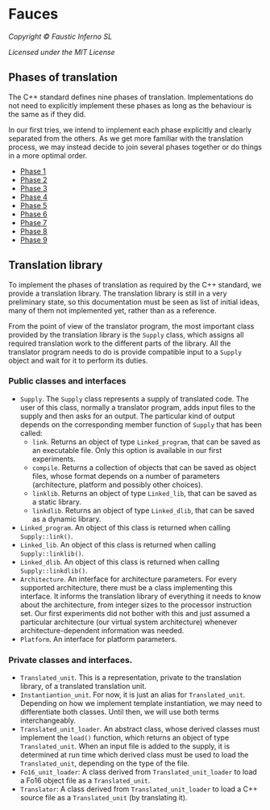 # Fauces

*Copyright © Faustic Inferno SL*

*Licensed under the MIT License*

## Phases of translation

The C++ standard defines nine phases of translation. Implementations do not need to explicitly implement these phases as long as the behaviour is the same as if they did.

In our first tries, we intend to implement each phase explicitly and clearly separated from the others. As we get more familiar with the translation process, we may instead decide to join several phases together or do things in a more optimal order.

* [Phase 1](phase1.md)
* [Phase 2](phase2.md)
* [Phase 3](phase3.md)
* [Phase 4](phase4.md)
* [Phase 5](phase5.md)
* [Phase 6](phase6.md)
* [Phase 7](phase7.md)
* [Phase 8](phase8.md)
* [Phase 9](phase9.md)

##  Translation library

To implement the phases of translation as required by the C++ standard, we provide a translation library. The translation library is still in a very preliminary state, so this documentation must be seen as list of initial ideas, many of them not implemented yet, rather than as a reference.

From the point of view of the translator program, the most important class provided by the translation library is the `Supply` class, which assigns all required translation work to the different parts of the library. All the translator program needs to do is provide compatible input to a `Supply` object and wait for it to perform its duties.

### Public classes and interfaces

* `Supply`. The `Supply` class represents a supply of translated code. The user of this class, normally a translator program, adds input files to the supply and then asks for an output. The particular kind of output depends on the corresponding member function of `Supply` that has been called:
    * `link`. Returns an object of type `Linked_program`, that can be saved as an executable file. Only this option is available in our first experiments.
    * `compile`. Returns a collection of objects that can be saved as object files, whose format depends on a number of parameters (architecture, platform and possibly other choices).
    * `linklib`. Returns an object of type `Linked_lib`, that can be saved as a static library.
    * `linkdlib`.  Returns an object of type `Linked_dlib`, that can be saved as a dynamic library.
* `Linked_program`. An object of this class is returned when calling `Supply::link()`.
* `Linked_lib`. An object of this class is returned when calling `Supply::linklib()`.
* `Linked_dlib`. An object of this class is returned when calling `Supply::linkdlib()`.
* `Architecture`. An interface for architecture parameters. For every supported architecture, there must be a class implementing this interface. It informs the translation library of everything it needs to know about the architecture, from integer sizes to the processor instruction set. Our first experiments did not bother with this and just assumed a particular architecture (our virtual system architecture) whenever architecture-dependent information was needed.
* `Platform`. An interface for platform parameters.

### Private classes and interfaces.

* `Translated_unit`. This is a representation, private to the translation library, of a translated translation unit.
* `Instantiantion_unit`. For now, it is just an alias for `Translated_unit`. Depending on how we implement template instantiation, we may need to differentiate both classes. Until then, we will use both terms interchangeably.
* `Translated_unit_loader`. An abstract class, whose derived classes must implement the `load()` function, which returns an object of type `Translated_unit`. When an input file is added to the supply, it is determined at run time which derived class must be used to load the `Translated_unit`, depending on the type of the file.
* `Fo16_unit_loader`: A class derived from `Translated_unit_loader` to load a Fo16 object file as a `Translated_unit`.
* `Translator`: A class derived from `Translated_unit_loader` to load a C++ source file as a `Translated_unit` (by translating it).
